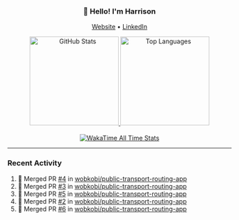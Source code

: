 <h3 align="center">👋 Hello! I'm Harrison</h3>

<p align="center">
  <a href="https://www.harrisonraynes.com/" target="_blank">Website</a> •
  <a href="https://www.linkedin.com/in/harrisonraynes/" target="_blank">LinkedIn</a>

<!-- Stats Cards -->
<div align="center">
  <!-- GitHub Stats Card -->
  <a href="https://github.com/wobkobi" target="_blank">
    <img height="200" src="https://github-readme-stats-wobkobis-projects.vercel.app/api?username=wobkobi&show_icons=true&theme=monokai-pro-spectrum" alt="GitHub Stats" />
  </a>
  <!-- Top Languages Card -->
  <a href="https://github.com/wobkobi" target="_blank">
    <img height="200" src="https://github-readme-stats-wobkobis-projects.vercel.app/api/top-langs/?username=wobkobi&layout=compact&langs_count=10&theme=monokai-pro-spectrum" alt="Top Languages" />
  </a>
  <br><br>
  <!-- WakaTime All Time Stats Card -->
  <a href="https://github.com/wobkobi" target="_blank">
    <img src="https://github-readme-stats-wobkobis-projects.vercel.app/api/wakatime?username=wobkobi&layout=compact&show_icons=true&custom_title=All%20Time%20Stats%20(WakaTime)&theme=monokai-pro-spectrum&hide=Other&langs_count=24" alt="WakaTime All Time Stats" />
  </a>
</div>

<hr />

### Recent Activity

<!--START_SECTION:activity-->
1. 🎉 Merged PR [#4](https://github.com/wobkobi/public-transport-routing-app/pull/4) in [wobkobi/public-transport-routing-app](https://github.com/wobkobi/public-transport-routing-app)
2. 🎉 Merged PR [#3](https://github.com/wobkobi/public-transport-routing-app/pull/3) in [wobkobi/public-transport-routing-app](https://github.com/wobkobi/public-transport-routing-app)
3. 🎉 Merged PR [#5](https://github.com/wobkobi/public-transport-routing-app/pull/5) in [wobkobi/public-transport-routing-app](https://github.com/wobkobi/public-transport-routing-app)
4. 🎉 Merged PR [#2](https://github.com/wobkobi/public-transport-routing-app/pull/2) in [wobkobi/public-transport-routing-app](https://github.com/wobkobi/public-transport-routing-app)
5. 🎉 Merged PR [#6](https://github.com/wobkobi/public-transport-routing-app/pull/6) in [wobkobi/public-transport-routing-app](https://github.com/wobkobi/public-transport-routing-app)
<!--END_SECTION:activity-->
